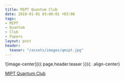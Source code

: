 ```yaml
---
title: MIPT Quantum Club
date: 2018-01-01 03:00:01 +03:00
tags:
- MIPT
- Quantum
- Club
- Papers
layout: post
header:
  teaser: "/assets/images/qmipt.jpg"
---
```


![image-center]({{ page.header.teaser }}){: .align-center}

[MIPT Quantum Club](https://vk.com/qmipt)
